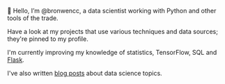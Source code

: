 👋 Hello, I’m @bronwencc, a data scientist working with Python and other tools of the trade.

Have a look at my projects that use various techniques and data sources; they're pinned to my profile.

I'm currently improving my knowledge of statistics, TensorFlow, SQL and [Flask](https://flask.palletsprojects.com/en/1.1.x/tutorial/).

I've also written [blog posts](https://bronwencc.github.io) about data science topics.

